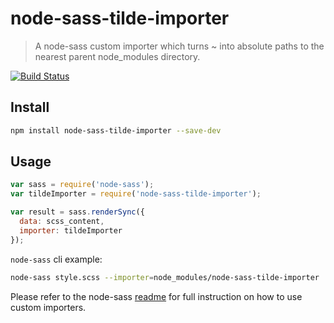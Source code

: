 # node-sass-tilde-importer

> A node-sass custom importer which turns ~ into absolute paths to the nearest parent node_modules directory.

[![Build Status](https://travis-ci.org/matthewdavidson/node-sass-tilde-importer.svg?branch=master)](https://travis-ci.org/matthewdavidson/node-sass-tilde-importer)

## Install

```sh
npm install node-sass-tilde-importer --save-dev
```

## Usage

```js
var sass = require('node-sass');
var tildeImporter = require('node-sass-tilde-importer');

var result = sass.renderSync({
  data: scss_content,
  importer: tildeImporter
});
```

`node-sass` cli example:
```sh
node-sass style.scss --importer=node_modules/node-sass-tilde-importer
```

Please refer to the node-sass [readme](https://github.com/sass/node-sass#readme) for full instruction on how to use custom importers.
